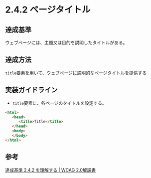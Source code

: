 # 2.4.2 ページタイトル

## 達成基準
ウェブページには、主題又は目的を説明したタイトルがある。
## 達成方法
`title`要素を用いて、ウェブページに説明的なページタイトルを提供する
## 実装ガイドライン
- `title`要素に、各ページのタイトルを設定する。
```HTML
<html>   
   <head>     
      <title>Title</title>     
   </head>   
   <body>     
   </body> 
</html>  
```

## 参考
[達成基準 2.4.2 を理解する | WCAG 2.0解説書](https://waic.jp/docs/UNDERSTANDING-WCAG20/navigation-mechanisms-title.html)